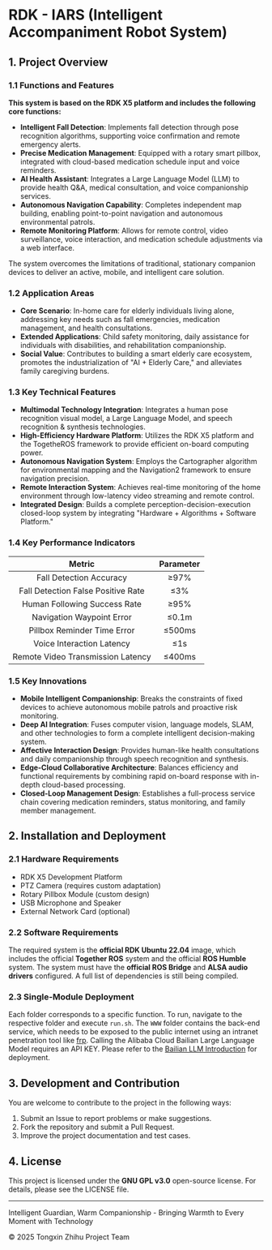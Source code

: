 # RDK - IARS (Intelligent Accompaniment Robot System)

## 1. Project Overview

### 1.1 Functions and Features

**This system is based on the RDK X5 platform and includes the following core functions:**
- **Intelligent Fall Detection**: Implements fall detection through pose recognition algorithms, supporting voice confirmation and remote emergency alerts.
- **Precise Medication Management**: Equipped with a rotary smart pillbox, integrated with cloud-based medication schedule input and voice reminders.
- **AI Health Assistant**: Integrates a Large Language Model (LLM) to provide health Q&A, medical consultation, and voice companionship services.
- **Autonomous Navigation Capability**: Completes independent map building, enabling point-to-point navigation and autonomous environmental patrols.
- **Remote Monitoring Platform**: Allows for remote control, video surveillance, voice interaction, and medication schedule adjustments via a web interface.

The system overcomes the limitations of traditional, stationary companion devices to deliver an active, mobile, and intelligent care solution.

### 1.2 Application Areas

- **Core Scenario**: In-home care for elderly individuals living alone, addressing key needs such as fall emergencies, medication management, and health consultations.
- **Extended Applications**: Child safety monitoring, daily assistance for individuals with disabilities, and rehabilitation companionship.
- **Social Value**: Contributes to building a smart elderly care ecosystem, promotes the industrialization of "AI + Elderly Care," and alleviates family caregiving burdens.

### 1.3 Key Technical Features

- **Multimodal Technology Integration**: Integrates a human pose recognition visual model, a Large Language Model, and speech recognition & synthesis technologies.
- **High-Efficiency Hardware Platform**: Utilizes the RDK X5 platform and the TogetheROS framework to provide efficient on-board computing power.
- **Autonomous Navigation System**: Employs the Cartographer algorithm for environmental mapping and the Navigation2 framework to ensure navigation precision.
- **Remote Interaction System**: Achieves real-time monitoring of the home environment through low-latency video streaming and remote control.
- **Integrated Design**: Builds a complete perception-decision-execution closed-loop system by integrating "Hardware + Algorithms + Software Platform."

### 1.4 Key Performance Indicators

|               Metric               | Parameter |
| :--------------------------------: | :-------: |
|      Fall Detection Accuracy       |   ≥97%    |
| Fall Detection False Positive Rate |    ≤3%    |
|    Human Following Success Rate    |   ≥95%    |
|     Navigation Waypoint Error      |   ≤0.1m   |
|    Pillbox Reminder Time Error     |  ≤500ms   |
|     Voice Interaction Latency      |    ≤1s    |
| Remote Video Transmission Latency  |  ≤400ms   |

### 1.5 Key Innovations

- **Mobile Intelligent Companionship**: Breaks the constraints of fixed devices to achieve autonomous mobile patrols and proactive risk monitoring.
- **Deep AI Integration**: Fuses computer vision, language models, SLAM, and other technologies to form a complete intelligent decision-making system.
- **Affective Interaction Design**: Provides human-like health consultations and daily companionship through speech recognition and synthesis.
- **Edge-Cloud Collaborative Architecture**: Balances efficiency and functional requirements by combining rapid on-board response with in-depth cloud-based processing.
- **Closed-Loop Management Design**: Establishes a full-process service chain covering medication reminders, status monitoring, and family member management.

## 2. Installation and Deployment
### 2.1 Hardware Requirements
- RDK X5 Development Platform
- PTZ Camera (requires custom adaptation)
- Rotary Pillbox Module (custom design)
- USB Microphone and Speaker
- External Network Card (optional)

### 2.2 Software Requirements

The required system is the **official RDK Ubuntu 22.04** image, which includes the official **Together ROS** system and the official **ROS Humble** system.
The system must have the **official ROS Bridge** and **ALSA audio drivers** configured. A full list of dependencies is still being compiled.

### 2.3 Single-Module Deployment

Each folder corresponds to a specific function. To run, navigate to the respective folder and execute `run.sh`.
The `WWW` folder contains the back-end service, which needs to be exposed to the public internet using an intranet penetration tool like [frp](https://github.com/fatedier/frp).
Calling the Alibaba Cloud Bailian Large Language Model requires an API KEY. Please refer to the [Bailian LLM Introduction](https://help.aliyun.com/zh/model-studio/realtime) for deployment.

## 3. Development and Contribution

You are welcome to contribute to the project in the following ways:
1. Submit an Issue to report problems or make suggestions.
2. Fork the repository and submit a Pull Request.
3. Improve the project documentation and test cases.

## 4. License

This project is licensed under the **GNU GPL v3.0** open-source license. For details, please see the LICENSE file.

------------
Intelligent Guardian, Warm Companionship - Bringing Warmth to Every Moment with Technology

© 2025 Tongxin Zhihu Project Team